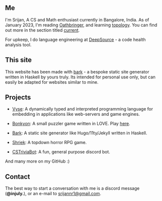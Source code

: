 ## Me

I'm Srijan, A CS and Math enthusiast currently in Bangalore, India.
As of January 2023, I'm reading [Oathbringer](https://www.goodreads.com/en/book/show/34002132), and learning [topology](https://en.wikipedia.org/wiki/Topology).
You can find out more in the section titled [current](/current).

For upkeep, I do language engineering at [DeepSource](https://deepsource.com) - a code health analysis tool.

## This site

This website has been made with <a href="https://github.com/srijan-paul/bark" target="_blank">bark</a> -
a bespoke static site generator written in Haskell by yours truly.
Its intended for personal use only, but can easily be adapted for websites similar to mine.

## Projects

- <a href="https://github.com/srijan-paul/snap" target="_blank">Vyse</a>: A dynamically typed and interpreted programming language for embedding in applications like web-servers and game engines.

- <a href="https://github.com/srijan-paul/bonkyon" target="_blank">Bonkyon</a>: A small puzzler game written in LOVE. Play <a href="https://injuly.itch.io/bonkyon" target="_blank">here</a>.

- <a href="https://github.com/srijan-paul/bark" target="_blank">Bark</a>: A static site generator like Hugo/11ty/Jekyll written in Haskell.

- <a href="https://github.com/srijan-paul/horror-game" target="_blank">Shriek</a>: A topdown horror RPG game.

- <a href="https://github.com/srijan-paul/CSTriviaBot" target="_blank">CSTriviaBot</a>: A fun, general purpose discord bot.

And many more on my GitHub :)

## Contact

The best way to start a conversation with me is a discord message (**@injuly.**), or an e-mail to
[srijannr1@gmail.com](mailto:srijannr1@gmail.com).
